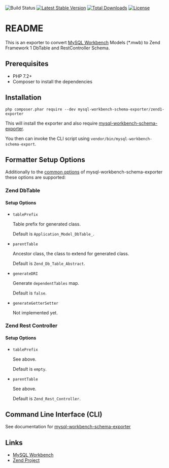 ![Build Status](https://github.com/mysql-workbench-schema-exporter/zend1-exporter/actions/workflows/continuous-integration.yml/badge.svg)
[![Latest Stable Version](https://poser.pugx.org/mysql-workbench-schema-exporter/zend1-exporter/v/stable.svg)](https://packagist.org/packages/mysql-workbench-schema-exporter/zend1-exporter)
[![Total Downloads](https://poser.pugx.org/mysql-workbench-schema-exporter/zend1-exporter/downloads.svg)](https://packagist.org/packages/mysql-workbench-schema-exporter/zend1-exporter) 
[![License](https://poser.pugx.org/mysql-workbench-schema-exporter/zend1-exporter/license.svg)](https://packagist.org/packages/mysql-workbench-schema-exporter/zend1-exporter)

# README

This is an exporter to convert [MySQL Workbench](http://www.mysql.com/products/workbench/) Models (\*.mwb) to Zend Framework 1 DbTable and RestController Schema.

## Prerequisites

  * PHP 7.2+
  * Composer to install the dependencies

## Installation

```
php composer.phar require --dev mysql-workbench-schema-exporter/zend1-exporter
```

This will install the exporter and also require [mysql-workbench-schema-exporter](https://github.com/mysql-workbench-schema-exporter/mysql-workbench-schema-exporter).

You then can invoke the CLI script using `vendor/bin/mysql-workbench-schema-export`.

## Formatter Setup Options

Additionally to the [common options](https://github.com/mysql-workbench-schema-exporter/mysql-workbench-schema-exporter#configuring-mysql-workbench-schema-exporter) of mysql-workbench-schema-exporter these options are supported:

### Zend DbTable

#### Setup Options

  * `tablePrefix`

    Table prefix for generated class.

    Default is `Application_Model_DbTable_`.

  * `parentTable`

    Ancestor class, the class to extend for generated class.

    Default is `Zend_Db_Table_Abstract`.

  * `generateDRI`

    Generate `dependentTables` map.

    Default is `false`.

  * `generateGetterSetter`

    Not implemented yet.

### Zend Rest Controller

#### Setup Options

  * `tablePrefix`

    See above.

    Default is `empty`.

  * `parentTable`

    See above.

    Default is `Zend_Rest_Controller`.

## Command Line Interface (CLI)

See documentation for [mysql-workbench-schema-exporter](https://github.com/mysql-workbench-schema-exporter/mysql-workbench-schema-exporter#command-line-interface-cli)

## Links

  * [MySQL Workbench](http://wb.mysql.com/)
  * [Zend Project](http://framework.zend.com/)
